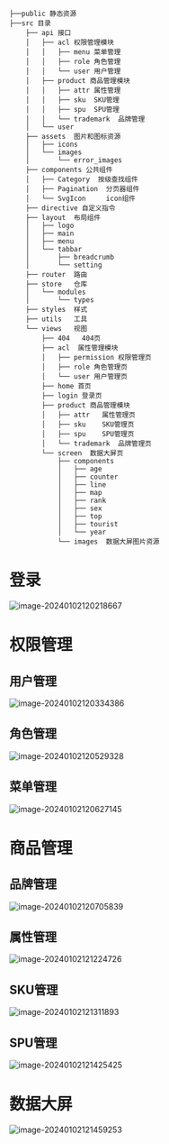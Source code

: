 ```
├──public 静态资源
├──src 目录
    ├── api 接口
    │   ├── acl 权限管理模块
    │   │   ├── menu 菜单管理
    │   │   ├── role 角色管理
    │   │   └── user 用户管理
    │   ├── product 商品管理模块
    │   │   ├── attr 属性管理
    │   │   ├── sku  SKU管理
    │   │   ├── spu  SPU管理
    │   │   └── trademark  品牌管理
    │   └── user
    ├── assets  图片和图标资源
    │   ├── icons
    │   └── images
    │       └── error_images
    ├── components 公共组件
    │   ├── Category  按级查找组件
    │   ├── Pagination	分页器组件
    │   └── SvgIcon    	icon组件
    ├── directive 自定义指令
    ├── layout  布局组件
    │   ├── logo
    │   ├── main
    │   ├── menu
    │   └── tabbar
    │       ├── breadcrumb
    │       └── setting
    ├── router  路由
    ├── store   仓库
    │   └── modules
    │       └── types
    ├── styles  样式
    ├── utils   工具
    └── views  	视图
        ├── 404   404页
        ├── acl  属性管理模块
        │   ├── permission 权限管理页
        │   ├── role 角色管理页
        │   └── user 用户管理页
        ├── home 首页
        ├── login 登录页
        ├── product 商品管理模块
        │   ├── attr   属性管理页
        │   ├── sku    SKU管理页
        │   ├── spu    SPU管理页
        │   └── trademark  品牌管理页
        └── screen  数据大屏页
            ├── components
            │   ├── age
            │   ├── counter
            │   ├── line
            │   ├── map
            │   ├── rank
            │   ├── sex
            │   ├── top
            │   ├── tourist  
            │   └── year
            └── images  数据大屏图片资源
```



# 登录

![image-20240102120218667](pic/image-20240102120218667.png)

# 权限管理

## 用户管理

![image-20240102120334386](pic/image-20240102120334386.png)

## 角色管理

![image-20240102120529328](pic/image-20240102120529328.png)

## 菜单管理

![image-20240102120627145](pic/image-20240102120627145.png)

# 商品管理

## 品牌管理

![image-20240102120705839](pic/image-20240102120705839.png)

## 属性管理

![image-20240102121224726](pic/image-20240102121224726.png)

## SKU管理

![image-20240102121311893](pic/image-20240102121311893.png)

## SPU管理

![image-20240102121425425](pic/image-20240102121425425.png)

# 数据大屏

![image-20240102121459253](pic/image-20240102121459253.png)